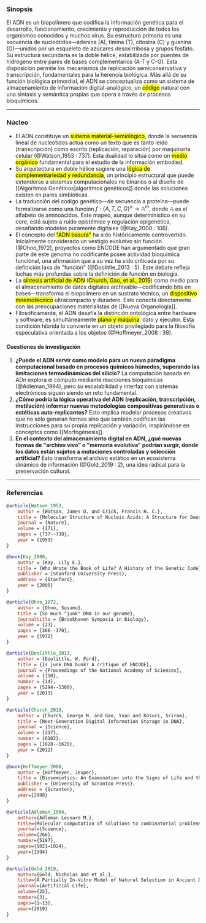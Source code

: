 

### Sinopsis

El ADN es un biopolímero que codifica la información genética para el desarrollo, funcionamiento, crecimiento y reproducción de todos los organismos conocidos y muchos virus. Su estructura primaria es una secuencia de nucleótidos—adenina (A), timina (T), citosina (C) y guanina (G)—unidos por un esqueleto de azúcares desoxirribosa y grupos fosfato. Su estructura secundaria es la doble hélice, estabilizada por puentes de hidrógeno entre pares de bases complementarios (A-T y C-G). Esta disposición permite los mecanismos de replicación semiconservativa y transcripción, fundamentales para la herencia biológica. Más allá de su función biológica primordial, el ADN se conceptualiza como un sistema de almacenamiento de información digital-analógico, un <mark class='hltr-blue'>código</mark> natural con una sintaxis y semántica propias que opera a través de procesos bioquímicos.

---

### Núcleo

-   El ADN constituye un <mark class='hltr-green'>sistema material-semiológico</mark>, donde la secuencia lineal de nucleótidos actúa como un texto que es tanto leído (transcripción) como escrito (replicación, reparación) por maquinaria celular (@Watson_1953 : 737). Esta dualidad lo sitúa como un <mark class='hltr-blue'>medio orgánico</mark> fundamental para el estudio de la información embodied.
-   Su arquitectura en doble hélice sugiere una <mark class='hltr-purple'>lógica de complementariedad y redundancia</mark>, un principio estructural que puede extenderse a sistemas computacionales no binarios o al diseño de [[Algoritmos Genéticos|algoritmos genéticos]] donde las soluciones existen en pares simbióticas.
-   La traducción del código genético—de secuencia a proteína—puede formalizarse como una función $f: \{A,T,C,G\}^n \rightarrow \mathbb{A}^{m}$, donde $\mathbb{A}$ es el alfabeto de aminoácidos. Este mapeo, aunque deterministico en su core, está sujeto a ruido epistémico y regulación epigenética, desafiando modelos puramente digitales (@Kay_2000 : 106).
-   El concepto del <mark class='hltr-red'>"ADN basura"</mark> ha sido históricamente controvertido. Inicialmente considerado un vestigio evolutivo sin función (@Ohno_1972), proyectos como ENCODE han argumentado que gran parte de este genoma no codificante posee actividad bioquímica funcional, una afirmación que a su vez ha sido criticada por su definición laxa de "función" (@Doolittle_2013 : 5). Este debate refleja luchas más profundas sobre la definición de función en biología.
-   La <mark class='hltr-orange'>síntesis artificial de ADN</mark> (<mark class='hltr-yellow'>Church, Gao, et al., 2019</mark>) como medio para el almacenamiento de datos digitales archivable—codificando bits en bases—transforma el biopolímero en un sustrato técnico, un <mark class='hltr-blue'>dispositivo mnemotécnico</mark> ultracompacto y duradero. Esto conecta directamente con las preocupaciones materialistas de [[Nueva Organología]].
-   Filosóficamente, el ADN desafía la distinción ontológica entre hardware y software; es simultáneamente <mark class='hltr-green'>plano y máquina</mark>, dato y ejecutor. Esta condición híbrida lo convierte en un objeto privilegiado para la filosofía especulativa orientada a los objetos (@Hoffmeyer_2008 : 39).

#### Cuestiones de investigación

1.  **¿Puede el ADN servir como modelo para un nuevo paradigma computacional basado en procesos químicos húmedos, superando las limitaciones termodinámicas del silicio?** La computación basada en ADn explora el cómputo mediante reacciones bioquímicas (@Adleman_1994), pero su escalabilidad y interfaz con sistemas electrónicos siguen siendo un reto fundamental.
2.  **¿Cómo podría la lógica operativa del ADN (replicación, transcripción, metilación) informar nuevas metodologías compositivas generativas o estéticas auto-replicantes?** Esto implica modelar procesos creativos que no solo generan formas sino que también codifican las instrucciones para su propia replicación y variación, inspirándose en conceptos como [[Morfogénesis]].
3.  **En el contexto del almacenamiento digital en ADN, ¿qué nuevas formas de "archivo vivo" o "memoria evolutiva" podrían surgir, donde los datos están sujetos a mutaciones controladas y selección artificial?** Esto transforma el archivo estático en un ecosistema dinámico de información (@Gold_2019 : 2), una idea radical para la preservación cultural.

---

### Referencias

```bibtex
@article{Watson_1953,
	author = {Watson, James D. and Crick, Francis H. C.},
	title = {Molecular Structure of Nucleic Acids: A Structure for Deoxyribose Nucleic Acid},
	journal = {Nature},
	volume = {171},
	pages = {737--738},
	year = {1953}
}

@book{Kay_2000,
	author = {Kay, Lily E.},
	title = {Who Wrote the Book of Life? A History of the Genetic Code},
	publisher = {Stanford University Press},
	address = {Stanford},
	year = {2000}
}

@article{Ohno_1972,
	author = {Ohno, Susumu},
	title = {So much "junk" DNA in our genome},
	journaltitle = {Brookhaven Symposia in Biology},
	volume = {23},
	pages = {366--370},
	year = {1972}
}

@article{Doolittle_2013,
	author = {Doolittle, W. Ford},
	title = {Is junk DNA bunk? A critique of ENCODE},
	journal = {Proceedings of the National Academy of Sciences},
	volume = {110},
	number = {14},
	pages = {5294--5300},
	year = {2013}
}

@article{Church_2019,
	author = {Church, George M. and Gao, Yuan and Kosuri, Sriram},
	title = {Next-Generation Digital Information Storage in DNA},
	journal = {Science},
	volume = {337},
	number = {6102},
	pages = {1628--1628},
	year = {2012}
}

@book{Hoffmeyer_2008,
	author = {Hoffmeyer, Jesper},
	title = {Biosemiotics: An Examination into the Signs of Life and the Life of Signs},
	publisher = {University of Scranton Press},
	address = {Scranton},
    year={2008}
}

@article{Adleman_1994,
    author={Adleman Leonard M.}, 
    title={Molecular computation of solutions to combinatorial problems}, 
    journal={Science}, 
    volume={266}, 
    number={5187}, 
    pages={1021–1024}, 
    year={1994}
}

@article{Gold_2019,
    author={Gold, Nicholas and et al.}, 
    title={A Partially In-Vitro Model of Natural Selection in Ancient DNA}, 
    journal={Artificial Life}, 
    volume={25}, 
    number={3}, 
    pages={1–13}, 
    year={2019}
}
```